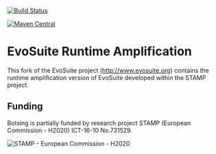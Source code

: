 [![Build Status](https://travis-ci.org/STAMP-project/evosuite-ramp.svg?branch=master)](https://travis-ci.org/STAMP-project/evosuite-ramp)

[![Maven Central](https://img.shields.io/maven-central/v/eu.stamp-project/evosuite-ramp.svg?label=Maven%20Central)](https://search.maven.org/search?q=g:%22eu.stamp-project%22%20AND%20a:%22evosuite-ramp%22)

# EvoSuite Runtime Amplification

This fork of the EvoSuite project (http://www.evosuite.org) contains the runtime amplification version of EvoSuite developed within the STAMP project.

## Funding

Botsing is partially funded by research project STAMP (European Commission - H2020) ICT-16-10 No.731529.

![STAMP - European Commission - H2020](https://raw.githubusercontent.com/STAMP-project/botsing/master/docs/assets/logo_readme_md.png)

